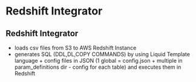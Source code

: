 # Redshift Integrator

## Redshift Integrator

- loads csv files from S3 to AWS Redshift Instance
- generates SQL (DDL,DL,COPY COMMANDS) by using Liquid Template language + config files in JSON (1 global = config.json + multiple in param_definitions dir - config for each table) and executes them in Redshift
